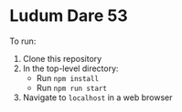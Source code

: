 # Ludum Dare 53

To run:
1. Clone this repository
2. In the top-level directory:
	* Run `npm install`
	* Run `npm run start`
3. Navigate to `localhost` in a web browser
